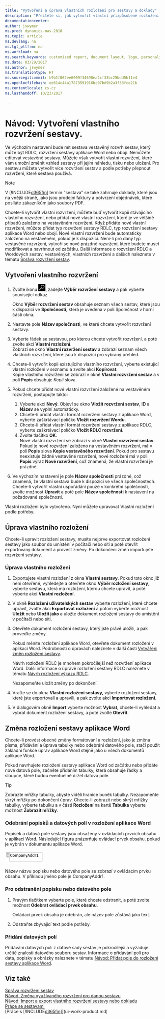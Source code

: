 ```yaml
---
title: "Vytvoření a úprava vlastních rozložení pro sestavy a doklady"
description: "Přečtěte si, jak vytvořit vlastní přizpůsobené rozložení pro přizpůsobení vzhledu sestavy při jejím prohlížení, tisku nebo uložení."
documentationcenter: 
author: jswymer
ms.prod: dynamics-nav-2018
ms.topic: article
ms.devlang: na
ms.tgt_pltfrm: na
ms.workload: na
ms.search.keywords: customized report, document layout, logo, personalize
ms.date: 03/29/2017
ms.author: jswymer
ms.translationtype: HT
ms.sourcegitcommit: b9b1f062ee6009f34698ea2cf33bc25bdd5b11e4
ms.openlocfilehash: ee614c44a17873591916bc97bd9b2a3f33fce21b
ms.contentlocale: cs-cz
ms.lasthandoff: 10/23/2017

---
```

# <a name="how-to-create-and-modify-a-custom-report-or-document-layout"></a>Návod: Vytvoření vlastního rozvržení sestavy.
Ve výchozím nastavení bude mít sestava vestavěný rozvrh sestav, který může být RDLC, rozvržení sestavy aplikace Word nebo obojí. Nemůžete editovat vestavěné sestavy. Můžete však vytvořit vlastní rozvržení, které vám umožní změnit vzhled sestavy při jejím náhledu, tisku nebo uložení. Pro sestavu můžete vytvořit více rozvržení sestav a podle potřeby přepnout rozvržení, které sestava používá.

> [!NOTE]  
>   V [!INCLUDE[d365fin](includes/d365fin_md.md)] termín "sestava" se také zahrnuje doklady, které jsou na vnější straně, jako jsou prodejní faktury a potvrzení objednávek, které posíláte zákazníkům jako soubory PDF.

Chcete-li vytvořit vlastní rozvržení, můžete buď vytvořit kopii stávajícího vlastního rozvržení, nebo přidat nové vlastní rozvržení, které je ve většině případů založeno na vestavěném rozvržení. Když přidáte nové vlastní rozvržení, můžete přidat typ rozvržení sestavy RDLC, typ rozvržení sestavy aplikace Word nebo obojí. Nové vlastní rozvržení bude automaticky založeno na vestavěném, pokud je k dispozici. Není-li pro daný typ vestavěné rozvržení, vytvoří se nové prázdné rozvržení, které budete muset modifikovat a navrhnout od začátku. Další informace o rozvržení RDLC a Wordových sestav, vestavěných, vlastních rozvržení a dalších naleznete v tématu [Správa rozvržení sestav](ui-manage-report-layouts.md).  

## <a name="to-create-a-custom-layout"></a>Vytvoření vlastního rozvržení
1. Zvolte ikonu ![Vyhledat stránku nebo sestavu](media/ui-search/search_small.png "Ikona Vyhledat stránku nebo sestavu"), zadejte **Výběr rozvržení sestavy** a pak vyberte související odkaz.  

    Okno **Výběr rozvržení sestav** obsahuje seznam všech sestav, které jsou k dispozici ve **Společnosti**, která je uvedena v poli Společnost v horní části okna.
2. Nastavte pole **Název společnosti**, ve které chcete vytvořit rozvržení sestavy.
3. Vyberte řádek se sestavou, pro kterou chcete vytvořit rozvržení, a poté zvolte akci **Vlastní rozložení**.  
   Zobrazí se okno **Vlastní rozvržení sestav** a zobrazí seznam všech vlastních rozvržení, které jsou k dispozici pro vybraný přehled.
4. Chcete-li vytvořit kopii existujícího vlastního rozvržení, vyberte existující vlastní rozložení v seznamu a zvolte akci **Kopírovat**.  
   Kopie vlastního rozvržení se zobrazí v okně **Vlastní rozvržení sestav** a v poli **Popis** obsahuje *Kopii* slova.
5. Pokud chcete přidat nové vlastní rozvržení založené na vestavěném rozvržení, postupujte takto:  
   1. Vyberte akci **Nový**. Objeví se okno **Vložit rozvržení sestav**, **ID** a **Název** se vyplní automaticky.
   2. Chcete-li přidat vlastní formát rozvržení sestavy z aplikace Word, vyberte zaškrtávací políčko **Vložit rozvržení Wordu**.
   3. Chcete-li přidat vlastní formát rozvržení sestavy z aplikace RDLC, vyberte zaškrtávací políčko **Vložit RDLC rozvržení**.
   4. Zvolte tlačítko **OK**.  
      Nové vlastní rozvržení se zobrazí v okně **Vlastní rozvržení sestav**. Pokud je nové rozvržení založeno na vestavěném rozvržení, má v poli **Popis** slova **Kopie vestavěného rozvržení**. Pokud pro sestavu neexistuje žádné vestavěné rozvržení, nové rozložení má v poli **Popis** výraz **Nové rozvržení**, což znamená, že vlastní rozvržení je prázdné.
6. Ve výchozím nastavení je pole **Název společnosti** prázdné, což znamená, že vlastní sestava bude k dispozici ve všech společnostech. Chcete-li vytvořit vlastní uspořádání pouze v konkrétní společnosti, zvolte možnost **Upravit** a poté pole **Název společnosti** k nastavení na požadované společnosti.

Vlastní rozložení bylo vytvořeno. Nyní můžete upravovat Vlastní rozložení podle potřeby.

## <a name="ModifyCustomLayout"></a>Úprava vlastního rozložení
Chcete-li upravit rozložení sestavy, musíte nejprve exportovat rozložení sestavy jako soubor do umístění v počítači nebo síti a poté otevřít exportovaný dokument a provést změny. Po dokončení změn importujete rozvržení sestavy.

### <a name="to-modify-a-custom-layout"></a>Úprava vlastního rozložení
1.  Exportujete vlastní rozložení z okna **Vlastní sestavy**. Pokud toto okno již není otevřené, vyhledejte a otevřete okno **Výběr rozložení sestavy**, vyberte sestavu, která má rozložení, kterou chcete upravit, a poté vyberte akci **Vlastní rozložení**.  
2.  V okně **Rozložení uživatelských sestav** vyberte rozložení, které chcete upravit, zvolte akci **Exportovat rozložení** a potom vyberte možnost **Uložit** nebo **Uložit jako** a uložte dokument rozložení sestavy do umístění v počítači nebo síti.  

3.  Otevřete dokument rozložení sestavy, který jste právě uložili, a pak proveďte změny.

      Pokud měníte rozložení aplikace Word, otevřete dokument rozložení v aplikaci Word. Podrobnosti o úpravách naleznete v další části [Vytváření změn rozložení sestavy](ui-how-create-custom-report-layout.md#MakeChangesToLayout).

      Návrh rozložení RDLC je mnohem pokročilejší než rozvržení aplikace Word. Další informace o úpravě rozložení sestavy RDLC naleznete v tématu [Návrh rozložení výkazu RDLC](https://msdn.microsoft.com/en-us/dynamics-nav/designing-rdlc-report-layouts).

      Nezapomeňte uložit změny po dokončení.

4.  Vraťte se do okna **Vlastní rozložení sestavy,** vyberte rozložení sestavy, které jste exportovali a upravili, a pak zvolte akci **Importovat rozložení**.  

5. V dialogovém okně **Import** vyberte možnost **Vybrat**, chcete-li vyhledat a vybrat dokument rozložení sestavy, a poté zvolte **Otevřít**.

##  <a name="MakeChangesToLayout"></a> Změna rozložení sestavy aplikace Word  
Chcete-li provést obecné změny formátování a rozložení, jako je změna písma, přidávání a úprava tabulky nebo odebrání datového pole, stačí použít základní funkce úprav aplikace Word stejně jako u všech dokumentů aplikace Word.

Pokud navrhujete rozložení sestavy aplikace Word od začátku nebo přidáte nové datová pole, začněte přidáním tabulky, která obsahuje řádky a sloupce, které budou eventuelně držet datová pole.

> [!TIP]  
>  Zobrazte mřížky tabulky, abyste viděli hranice buněk tabulky. Nezapomeňte skrýt mřížky po dokončení úprav. Chcete-li zobrazit nebo skrýt mřížky tabulky, vyberte tabulku a v části **Rozložení** na kartě **Tabulka** vyberte možnost **Zobrazit mřížky**.  

###  <a name="RemoveField"></a> Odebrání popisků a datových polí v rozložení aplikace Word  
 Popisek a datová pole sestavy jsou obsaženy v ovládacích prvcích obsahu v aplikaci Word. Následující figura znázorňuje ovládací prvek obsahu, pokud je vybrán v dokumentu aplikace Word.  

 ![Kontrola obsahu pro pole v rozložení sestavy aplikace Word](media/nav_wordreportlayouts_contentcontrol.png "NAV_WordReportLayouts_ContentControl")  

 Název názvu popisku nebo datového pole se zobrazí v ovládacím prvku obsahu. V příkladu jméno pole je CompanyAddr1.  

### <a name="to-remove-a-label-or-data-field"></a>Pro odstranění popisku nebo datového pole  

1.  Pravým tlačítkem vyberte pole, které chcete odstranit, a poté zvolte možnost **Odebrat ovládací prvek obsahu**.  

     Ovládací prvek obsahu je odebrán, ale název pole zůstává jako text.  

2.  Odstraňte zbývající text podle potřeby.  

### <a name="adding-data-fields"></a>Přidání datových polí
Přidávání datových polí z datové sady sestav je pokročilejší a vyžaduje určité znalosti datového souboru sestav. Informace o přidávání polí pro data, popisky a obrázky naleznete v tématu [Návod: Přidat pole do rozložení sestavy aplikace Word](ui-how-add-fields-word-report-layout.md).  


## <a name="see-also"></a>Viz také
[Správa rozvržení sestav](ui-manage-report-layouts.md)  
[Návod: Změna využívaného rozvržení pro danou sestavu](ui-how-change-layout-currently-used-report.md)  
[Návod: Import a export vlastního rozvržení sestavy nebo dokladu](ui-how-import-and-export-report-layout.md)  
[Práce se sestavami](ui-work-report.md)  
[Práce s [!INCLUDE[d365fin](includes/d365fin_md.md)]](ui-work-product.md)  


